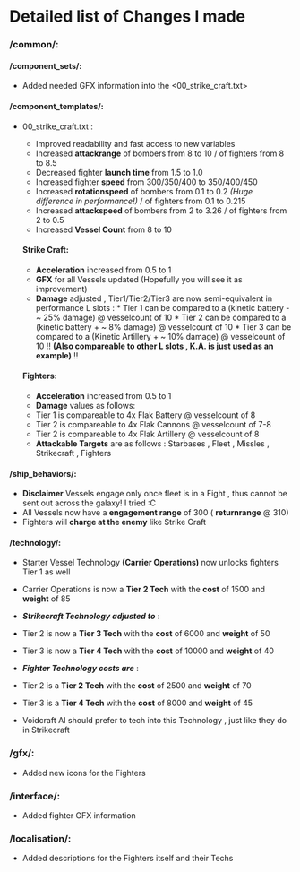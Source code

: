 # Detailed list of Changes I made

### /common/: 

#### /component_sets/: 
  * Added needed GFX information into the <00_strike_craft.txt>

#### /component_templates/:
  * 00_strike_craft.txt :
    * Improved readability and fast access to new variables
    * Increased **attackrange** of bombers from 8 to 10 / of fighters from 8 to 8.5
    * Decreased fighter **launch time** from 1.5 to 1.0
    * Increased fighter **speed** from 300/350/400 to 350/400/450
    * Increased **rotationspeed** of bombers from 0.1 to 0.2 _(Huge difference in performance!)_ / of fighters from 0.1 to 0.215
    * Increased **attackspeed** of bombers from 2 to 3.26 / of fighters from 2 to 0.5
    * Increased **Vessel Count** from 8 to 10
    
    #### Strike Craft:
       * **Acceleration** increased from 0.5 to 1
       * **GFX** for all Vessels updated (Hopefully you will see it as improvement)
       * **Damage** adjusted , Tier1/Tier2/Tier3 are now semi-equivalent in performance L slots :
        * Tier 1 can be compared to a (kinetic battery - ~ 25% damage) @ vesselcount of 10
        * Tier 2 can be compared to a (kinetic battery + ~ 8% damage) @ vesselcount of 10
        * Tier 3 can be compared to a (Kinetic Artillery + ~ 10% damage) @ vesselcount of 10
        !! **(Also compareable to other L slots , K.A. is just used as an example)** !!
    
    #### Fighters:
      * **Acceleration** increased from 0.5 to 1
      * **Damage** values as follows:
       * Tier 1 is compareable to 4x Flak Battery @ vesselcount of 8
       * Tier 2 is compareable to 4x Flak Cannons @ vesselcount of 7-8
       * Tier 2 is compareable to 4x Flak Artillery @ vesselcount of 8
      * **Attackable Targets** are as follows : Starbases , Fleet , Missles , Strikecraft , Fighters

#### /ship_behaviors/:
 * **Disclaimer** Vessels engage only once fleet is in a Fight , thus cannot be sent out across the galaxy! I tried :C
 * All Vessels now have a **engagement range** of 300 ( __returnrange__ @ 310)
 * Fighters will **charge at the enemy** like Strike Craft

#### /technology/:
 * Starter Vessel Technology __(Carrier Operations)__ now unlocks fighters Tier 1 as well
 * Carrier Operations is now a __Tier 2 Tech__ with the **cost** of 1500 and **weight** of 85
 
 * **_Strikecraft Technology adjusted to_** : 
  * Tier 2 is now a __Tier 3 Tech__ with the **cost** of 6000 and **weight** of 50
  * Tier 3 is now a __Tier 4 Tech__ with the **cost** of 10000 and **weight** of 40
 
 * **_Fighter Technology costs are_** :
  * Tier 2 is a __Tier 2 Tech__ with the **cost** of 2500 and **weight** of 70
  * Tier 3 is a __Tier 4 Tech__ with the **cost** of 8000 and **weight** of 45
  * Voidcraft AI should prefer to tech into this Technology , just like they do in Strikecraft
  
### /gfx/:
 * Added new icons for the Fighters
 
### /interface/:
 * Added fighter GFX information
 
### /localisation/:
 * Added descriptions for the Fighters itself and their Techs
       

